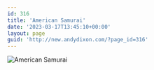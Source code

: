 ```yaml
---
id: 316
title: 'American Samurai'
date: '2023-03-17T13:45:10+00:00'
layout: page
guid: 'http://new.andydixon.com/?page_id=316'
---
```


![American Samurai](https://i0.wp.com/assets.g8x2.ldn.idrivee2-23.com/posters/American%20Samurai%2001.jpg?w=1200&ssl=1 "American Samurai")